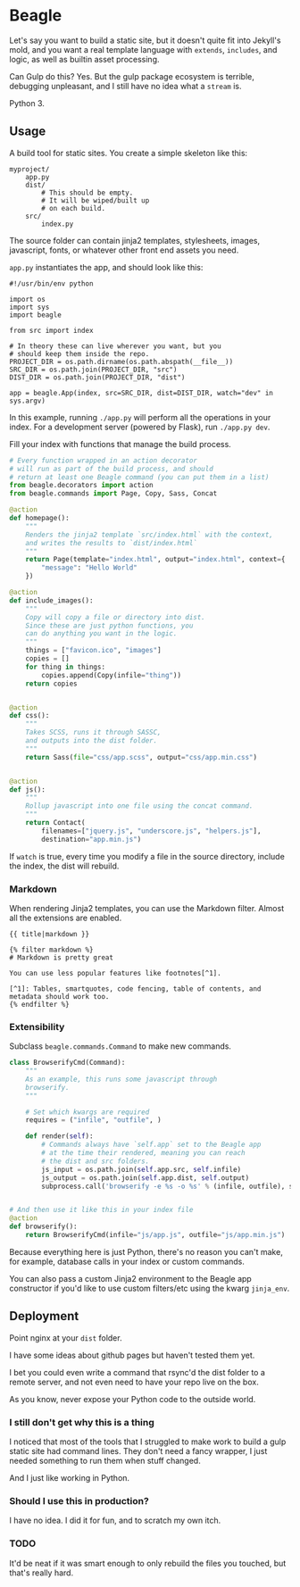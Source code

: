 # Beagle

Let's say you want to build a static site, but it doesn't quite
fit into Jekyll's mold, and you want a real template language
with `extends`, `includes`, and logic, as well as builtin
asset processing. 

Can Gulp do this? Yes. But the gulp package ecosystem is terrible,
debugging unpleasant, and I still have no idea what a `stream` is.

Python 3.

## Usage

A build tool for static sites. You create a simple skeleton like this:

```
myproject/
    app.py
    dist/
        # This should be empty.
        # It will be wiped/built up
        # on each build.
    src/
        index.py

```

The source folder can contain jinja2 templates, stylesheets,
images, javascript, fonts, or whatever other front end assets
you need.

`app.py` instantiates the app, and should look like this:

```
#!/usr/bin/env python

import os
import sys
import beagle

from src import index

# In theory these can live wherever you want, but you
# should keep them inside the repo.
PROJECT_DIR = os.path.dirname(os.path.abspath(__file__))
SRC_DIR = os.path.join(PROJECT_DIR, "src")
DIST_DIR = os.path.join(PROJECT_DIR, "dist")

app = beagle.App(index, src=SRC_DIR, dist=DIST_DIR, watch="dev" in sys.argv)
```

In this example, running `./app.py` will perform all the operations in your index.
For a development server (powered by Flask), run `./app.py dev`.

Fill your index with functions that manage the build process.

```python
# Every function wrapped in an action decorator
# will run as part of the build process, and should
# return at least one Beagle command (you can put them in a list)
from beagle.decorators import action
from beagle.commands import Page, Copy, Sass, Concat

@action
def homepage():
    """
    Renders the jinja2 template `src/index.html` with the context,
    and writes the results to `dist/index.html`
    """
    return Page(template="index.html", output="index.html", context={
        "message": "Hello World"
    })

@action
def include_images():
    """
    Copy will copy a file or directory into dist.
    Since these are just python functions, you
    can do anything you want in the logic.
    """
    things = ["favicon.ico", "images"]
    copies = []
    for thing in things:
        copies.append(Copy(infile="thing"))
    return copies


@action
def css():
    """
    Takes SCSS, runs it through SASSC, 
    and outputs into the dist folder.
    """
    return Sass(file="css/app.scss", output="css/app.min.css")


@action
def js():
    """
    Rollup javascript into one file using the concat command.
    """
    return Contact(
        filenames=["jquery.js", "underscore.js", "helpers.js"],
        destination="app.min.js")

```

If `watch` is true, every time you modify a file in the source
directory, include the index, the dist will rebuild.


### Markdown

When rendering Jinja2 templates, you can use the Markdown
filter. Almost all the extensions are enabled.

```jinja2
{{ title|markdown }}

{% filter markdown %}
# Markdown is pretty great

You can use less popular features like footnotes[^1].

[^1]: Tables, smartquotes, code fencing, table of contents, and metadata should work too.
{% endfilter %}
```


### Extensibility

Subclass `beagle.commands.Command` to make new commands.

```python
class BrowserifyCmd(Command):
    """
    As an example, this runs some javascript through
    browserify.
    """

    # Set which kwargs are required
    requires = ("infile", "outfile", )

    def render(self):
        # Commands always have `self.app` set to the Beagle app
        # at the time their rendered, meaning you can reach
        # the dist and src folders.
        js_input = os.path.join(self.app.src, self.infile)
        js_output = os.path.join(self.app.dist, self.output)
        subprocess.call('browserify -e %s -o %s' % (infile, outfile), shell=True)


# And then use it like this in your index file
@action
def browserify():
    return BrowserifyCmd(infile="js/app.js", outfile="js/app.min.js")

```

Because everything here is just Python, there's no reason you can't make, for example,
database calls in your index or custom commands.

You can also pass a custom Jinja2 environment to the Beagle app constructor if you'd
like to use custom filters/etc using the kwarg `jinja_env`.

## Deployment

Point nginx at your `dist` folder.

I have some ideas about github pages but haven't tested them yet.

I bet you could even write a command that rsync'd the dist folder
to a remote server, and not even need to have your repo live on the box.

As you know, never expose your Python code to the outside world.

### I still don't get why this is a thing

I noticed that most of the tools that I struggled to make
work to build a gulp static site had command lines. They don't need
a fancy wrapper, I just needed something to run them when stuff changed.

And I just like working in Python.

### Should I use this in production?

I have no idea. I did it for fun, and to scratch my own itch.

### TODO

It'd be neat if it was smart enough to only rebuild the files you
touched, but that's really hard.
